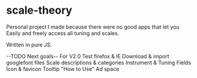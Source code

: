 # scale-theory
Personal project I made because there were no good apps that let you 
Easily and freely access all tuning and scales. 

Written in pure JS.

--TODO Next goals-- For V2.0
Test firefox & IE
Download & import googlefont files
Scale descriptions & categories
Instrument & Tuning Fields
Icon & favicon
Tooltip "How to Use"
Ad space